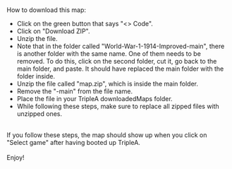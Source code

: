 <br>How to download this map:
<ul>
<li>Click on the green button that says "<> Code".</li>
<li>Click on "Download ZIP".</li>
<li>Unzip the file.</li>
<li>Note that in the folder called "World-War-1-1914-Improved-main", there is another folder with the same name. One of them needs to be removed. To do this, click on the second folder, cut it, go back to the main folder, and paste. It should have replaced the main folder with the folder inside.</li> 
<li>Unzip the file called "map.zip", which is inside the main folder.</li>
<li>Remove the "-main" from the file name.</li> 
<li>Place the file in your TripleA downloadedMaps folder.</li>
<li>While following these steps, make sure to replace all zipped files with unzipped ones.</li>
</ul>
<br>If you follow these steps, the map should show up when you click on "Select game" after having booted up TripleA.
<br>
<br>Enjoy!
